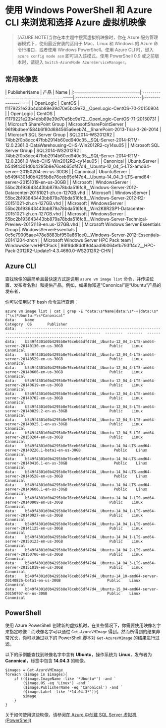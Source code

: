 <properties
   pageTitle="导航和选择 VM 映像 | Azure"
   description="了解在使用资源管理器部署模型创建 Azure 虚拟机时如何确定映像的确定发布者、产品和 SKU。"
   services="virtual-machines"
   documentationCenter=""
   authors="squillace"
   manager="timlt"
   editor=""
   tags="azure-resource-manager"
   />

<tags
   ms.service="virtual-machines"
   ms.date="12/08/2015"
   wacn.date="02/17/2016"/>

# 使用 Windows PowerShell 和 Azure CLI 来浏览和选择 Azure 虚拟机映像

> [AZURE.NOTE]当你在本主题中搜索虚拟机映像时，你在 Azure 服务管理器模式下，使用最近安装的适用于 Mac、Linux 和 Windows 的 Azure 命令行接口，或者使用 Windows PowerShell。使用 Azure CLI 时，键入 `azure config mode asm` 即可进入该模式。使用 PowerShell 0.9 或之前版本时，请键入 `Switch-AzureMode AzureServiceManager`。

## 常用映像表


| PublisherName | 产品 | Name |
|:---------------------------------|:-------------------------------------------|:---------------------------------|:--------------------|
| OpenLogic | CentOS | f1179221e23b4dbb89e39d70e5bc9e72__OpenLogic-CentOS-70-20150904 |
| OpenLogic | CentOS | f1179221e23b4dbb89e39d70e5bc9e72__OpenLogic-CentOS-71-20150731 |
| Microsoft SharePoint Group | MicrosoftSharePointServer | 9619bdbee1584b6f80d684565a6eeb74__SharePoint-2013-Trial-3-26-2014 |
| Microsoft SQL Server Group | SQL2014-WS2012R2 | 74bb2f0b8dcc47fbb2914b60ed940c35__SQL-Server-2014-RTM-12.0.2361.0-DataWarehousing-CHS-Win2012R2-cy14su05 |
| Microsoft SQL Server Group | SQL2014-WS2012R2 | 74bb2f0b8dcc47fbb2914b60ed940c35__SQL-Server-2014-RTM-12.0.2361.0-Web-CHS-Win2012R2-cy14su05 |
| Canonical | UbuntuServer | b549f4301d0b4295b8e76ceb65df47d4__Ubuntu-12_04_5-LTS-amd64-server-20150204-en-us-30GB |
| Canonical | UbuntuServer | b549f4301d0b4295b8e76ceb65df47d4__Ubuntu-14_04_3-LTS-amd64-server-20151019-en-us-30GB |
| Microsoft | WindowsServer | 55bc2b193643443bb879a78bda516fc8__Windows-Server-2012-Datacenter-20151021-zh.cn-127GB.vhd |
| Microsoft | WindowsServer | 55bc2b193643443bb879a78bda516fc8__Windows-Server-2012-R2-20151021-zh.cn-127GB.vhd |
| Microsoft | WindowsServer | 55bc2b193643443bb879a78bda516fc8__Win2K8R2SP1-Datacenter-20151021-zh.cn-127GB.vhd |
| Microsoft | WindowsServer | 55bc2b193643443bb879a78bda516fc8__Windows-Server-Technical-Preview-20151118-en.us-127GB.vhd |
| Microsoft Windows Server Essentials Group | WindowsServerEssentials | 0c5c79005aae478e8883bf950a861ce0__Windows-Server-2012-Essentials-20141204-zhcn |
| Microsoft Windows Server HPC Pack team | WindowsServerHPCPack | 86f94d8ddf9d4aad9b064efb793ff4c2__HPC-Pack-2012R2-Update1-4.3.4660.0-WS2012R2-CHN |


## Azure CLI

查找映像的最简单且最快速方式是调用 `azure vm image list` 命令，并传递位置、发布者名称）和提供产品。例如，如果你知道“Canonical”是“Ubuntu”产品的发布者，

你可以使用以下 bash 命令进行查询：

	azure vm image list | cat | grep -E "data:\s*Name|data:\s*-+|data:\s*[^\s]*Ubuntu.*\s*Canonical"
	data:    Name                                                                                                      Category  OS       Publisher
	data:    --------------------------------------------------------------------------------------------------------  --------  -------  -----------------------------------------
	data:    b549f4301d0b4295b8e76ceb65df47d4__Ubuntu-12_04_3-LTS-amd64-server-20140130-en-us-30GB                     Public    Linux    Canonical
	data:    b549f4301d0b4295b8e76ceb65df47d4__Ubuntu-12_04_4-LTS-amd64-server-20140529-en-us-30GB                     Public    Linux    Canonical
	data:    b549f4301d0b4295b8e76ceb65df47d4__Ubuntu-12_04_4-LTS-amd64-server-20140606-en-us-30GB                     Public    Linux    Canonical
	data:    b549f4301d0b4295b8e76ceb65df47d4__Ubuntu-12_04_4-LTS-amd64-server-20140619-en-us-30GB                     Public    Linux    Canonical
	data:    b549f4301d0b4295b8e76ceb65df47d4__Ubuntu-12_04_4-LTS-amd64-server-20140702-en-us-30GB                     Public    Linux    Canonical
	data:    b549f4301d0b4295b8e76ceb65df47d4__Ubuntu-12_04_5-LTS-amd64-server-20140829.2-en-us-30GB                   Public    Linux    Canonical
	data:    b549f4301d0b4295b8e76ceb65df47d4__Ubuntu-12_04_5-LTS-amd64-server-20140925.1-en-us-30GB                   Public    Linux    Canonical
	data:    b549f4301d0b4295b8e76ceb65df47d4__Ubuntu-12_04_5-LTS-amd64-server-20150204-en-us-30GB                     Public    Linux    Canonical
	data:    b549f4301d0b4295b8e76ceb65df47d4__Ubuntu-14_04-LTS-amd64-server-20140226.1-beta1-en-us-30GB               Public    Linux    Canonical
	data:    b549f4301d0b4295b8e76ceb65df47d4__Ubuntu-14_04-LTS-amd64-server-20140416.1-en-us-30GB                     Public    Linux    Canonical
	data:    b549f4301d0b4295b8e76ceb65df47d4__Ubuntu-14_04-LTS-amd64-server-20140528-en-us-30GB                       Public    Linux    Canonical
	data:    b549f4301d0b4295b8e76ceb65df47d4__Ubuntu-14_04-LTS-amd64-server-20140606.1-en-us-30GB                     Public    Linux    Canonical
	data:    b549f4301d0b4295b8e76ceb65df47d4__Ubuntu-14_04_1-LTS-amd64-server-20140909-en-us-30GB                     Public    Linux    Canonical
	data:    b549f4301d0b4295b8e76ceb65df47d4__Ubuntu-14_04_1-LTS-amd64-server-20140927-en-us-30GB                     Public    Linux    Canonical
	data:    b549f4301d0b4295b8e76ceb65df47d4__Ubuntu-14_04_1-LTS-amd64-server-20141125-en-us-30GB                     Public    Linux    Canonical
	data:    b549f4301d0b4295b8e76ceb65df47d4__Ubuntu-14_04_1-LTS-amd64-server-20150123-en-us-30GB                     Public    Linux    Canonical
	data:    b549f4301d0b4295b8e76ceb65df47d4__Ubuntu-14_04_2-LTS-amd64-server-20150706-en-us-30GB                     Public    Linux    Canonical
	data:    b549f4301d0b4295b8e76ceb65df47d4__Ubuntu-14_04_3-LTS-amd64-server-20151019-en-us-30GB                     Public    Linux    Canonical
	data:    b549f4301d0b4295b8e76ceb65df47d4__Ubuntu-14_10-amd64-server-20140826-beta1-en-us-30GB                     Public    Linux    Canonical
	data:    b549f4301d0b4295b8e76ceb65df47d4__Ubuntu-15_04-amd64-server-20150707-en-us-30GB                           Public    Linux    Canonical


## PowerShell

使用 Azure PowerShell 创建新的虚拟机时，在某些情况下，你需要使用映像名字来指定映像：而映像名字可以通过 `Get-AzureVMImage` 得到。然而所得到的结果非常冗长，你可以通过以下的 PowerShell 脚本对 `Get-AzureVMImage` 的结果进行过滤。

以下的示例能查找到映像名字中含有 **Ubuntu**，操作系统为 **Linux**，发布者为 **Canonical**，标签中包含 **14.04.3** 的映像。

	$images = Get-AzureVMImage
	foreach ($image in $images){
		if (($image.ImageName -like '*Ubuntu*') -and `
			($image.OS -eq 'Linux') -and `
			($image.PublisherName -eq 'Canonical') -and `
			($image.Label -like '*14.04.3*')){
			$image
		}
	}

关于如何使用这些映像，请参阅[在 Azure 中创建 SQL Server 虚拟机 (PowerShell)](/documentation/articles/virtual-machines-sql-server-create-vm-with-powershell)


<!--Image references-->
[5]: ./media/markdown-template-for-new-articles/octocats.png
[6]: ./media/markdown-template-for-new-articles/pretty49.png
[7]: ./media/markdown-template-for-new-articles/channel-9.png
[8]: ./media/markdown-template-for-new-articles/copytemplate.png

<!--Reference style links - using these makes the source content way more readable than using inline links-->
[gog]: http://google.com/
[yah]: http://search.yahoo.com/
[msn]: http://search.msn.com/

<!---HONumber=Mooncake_0118_2016-->